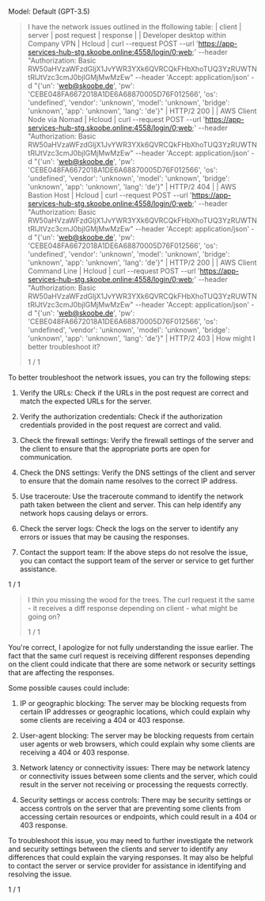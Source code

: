 Model: Default (GPT-3.5)

> I have the network issues outlined in the ffollowing table: | client | server | post request | response | | Developer desktop within Company VPN | Hcloud | curl --request POST --url 'https://app-services-hub-stg.skoobe.online:4558/login/0;web;' --header "Authorization: Basic RW50aHVzaWFzdGljX1JvYWR3YXk6QVRCQkFHbXhoTUQ3YzRUWTNtRlJtVzc3cmJ0bjlGMjMwMzEw" --header 'Accept: application/json' -d "{'un': 'web@skoobe.de', 'pw': 'CEBE048FA6672018A1DE6A68870005D76F012566', 'os': 'undefined', 'vendor': 'unknown', 'model': 'unknown', 'bridge': 'unknown', 'app': 'unknown', 'lang': 'de'}" | HTTP/2 200 | | AWS Client Node via Nomad | Hcloud | curl --request POST --url 'https://app-services-hub-stg.skoobe.online:4558/login/0;web;' --header "Authorization: Basic RW50aHVzaWFzdGljX1JvYWR3YXk6QVRCQkFHbXhoTUQ3YzRUWTNtRlJtVzc3cmJ0bjlGMjMwMzEw" --header 'Accept: application/json' -d "{'un': 'web@skoobe.de', 'pw': 'CEBE048FA6672018A1DE6A68870005D76F012566', 'os': 'undefined', 'vendor': 'unknown', 'model': 'unknown', 'bridge': 'unknown', 'app': 'unknown', 'lang': 'de'}" | HTTP/2 404 | | AWS Bastion Host | Hcloud | curl --request POST --url 'https://app-services-hub-stg.skoobe.online:4558/login/0;web;' --header "Authorization: Basic RW50aHVzaWFzdGljX1JvYWR3YXk6QVRCQkFHbXhoTUQ3YzRUWTNtRlJtVzc3cmJ0bjlGMjMwMzEw" --header 'Accept: application/json' -d "{'un': 'web@skoobe.de', 'pw': 'CEBE048FA6672018A1DE6A68870005D76F012566', 'os': 'undefined', 'vendor': 'unknown', 'model': 'unknown', 'bridge': 'unknown', 'app': 'unknown', 'lang': 'de'}" | HTTP/2 200 | | AWS Client Command Line | Hcloud | curl --request POST --url 'https://app-services-hub-stg.skoobe.online:4558/login/0;web;' --header "Authorization: Basic RW50aHVzaWFzdGljX1JvYWR3YXk6QVRCQkFHbXhoTUQ3YzRUWTNtRlJtVzc3cmJ0bjlGMjMwMzEw" --header 'Accept: application/json' -d "{'un': 'web@skoobe.de', 'pw': 'CEBE048FA6672018A1DE6A68870005D76F012566', 'os': 'undefined', 'vendor': 'unknown', 'model': 'unknown', 'bridge': 'unknown', 'app': 'unknown', 'lang': 'de'}" | HTTP/2 403 | How might I better troubleshoot it?
> 
> 1 / 1

To better troubleshoot the network issues, you can try the following steps:

1.  Verify the URLs: Check if the URLs in the post request are correct and match the expected URLs for the server.
    
2.  Verify the authorization credentials: Check if the authorization credentials provided in the post request are correct and valid.
    
3.  Check the firewall settings: Verify the firewall settings of the server and the client to ensure that the appropriate ports are open for communication.
    
4.  Check the DNS settings: Verify the DNS settings of the client and server to ensure that the domain name resolves to the correct IP address.
    
5.  Use traceroute: Use the traceroute command to identify the network path taken between the client and server. This can help identify any network hops causing delays or errors.
    
6.  Check the server logs: Check the logs on the server to identify any errors or issues that may be causing the responses.
    
7.  Contact the support team: If the above steps do not resolve the issue, you can contact the support team of the server or service to get further assistance.
    

1 / 1

> I thin you missing the wood for the trees. The curl request it the same - it receives a diff response depending on client - what might be going on?
> 
> 1 / 1

You're correct, I apologize for not fully understanding the issue earlier. The fact that the same curl request is receiving different responses depending on the client could indicate that there are some network or security settings that are affecting the responses.

Some possible causes could include:

1.  IP or geographic blocking: The server may be blocking requests from certain IP addresses or geographic locations, which could explain why some clients are receiving a 404 or 403 response.
    
2.  User-agent blocking: The server may be blocking requests from certain user agents or web browsers, which could explain why some clients are receiving a 404 or 403 response.
    
3.  Network latency or connectivity issues: There may be network latency or connectivity issues between some clients and the server, which could result in the server not receiving or processing the requests correctly.
    
4.  Security settings or access controls: There may be security settings or access controls on the server that are preventing some clients from accessing certain resources or endpoints, which could result in a 404 or 403 response.
    

To troubleshoot this issue, you may need to further investigate the network and security settings between the clients and server to identify any differences that could explain the varying responses. It may also be helpful to contact the server or service provider for assistance in identifying and resolving the issue.

1 / 1